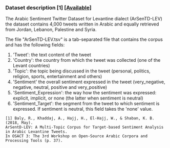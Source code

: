 ### Dataset description [1] [[Available]](http://oma-project.com/)

The Arabic Sentiment Twitter Dataset for Levantine dialect (ArSenTD-LEV)
the dataset contains 4,000 tweets written in Arabic and equally retrieved from Jordan, Lebanon, Palestine and Syria.

The file "ArSenTD-LEV.tsv" is a tab-separated file that contains the corpus and has the following fields:

1. 'Tweet': the text content of the tweet
2. 'Country': the country from which the tweet was collected (one of the Levant countries)
3. 'Topic': the topic being discussed in the tweet (personal, politics, religion, sports, entertainment and others)
4. 'Sentiment' the overall sentiment expressed in the tweet (very_negative, negative, neutral, positive and very_positive)
5. 'Sentiment_Expression': the way how the sentiment was expressed: explicit, implicit, or none (the latter when sentiment is neutral)
6. 'Sentiment_Target': the segment from the tweet to which sentiment is expressed. If sentiment is neutral, this field takes the 'none' value.

```
[1] Baly, R., Khaddaj, A., Hajj, H., El-Hajj, W., & Shaban, K. B. (2018, May).
ArSentD-LEV: A Multi-Topic Corpus for Target-based Sentiment Analysis in Arabic Levantine Tweets.
In OSACT 3: The 3rd Workshop on Open-Source Arabic Corpora and Processing Tools (p. 37).‏
```
